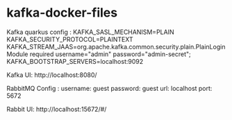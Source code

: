 # kafka-docker-files


Kafka quarkus config : 
KAFKA_SASL_MECHANISM=PLAIN
KAFKA_SECURITY_PROTOCOL=PLAINTEXT
KAFKA_STREAM_JAAS=org.apache.kafka.common.security.plain.PlainLoginModule required username="admin" password="admin-secret";
KAFKA_BOOTSTRAP_SERVERS=localhost:9092

Kafka UI:
http://localhost:8080/

RabbitMQ Config : 
username: guest
password: guest
url: localhost
port: 5672

Rabbit UI: 
http://localhost:15672/#/
